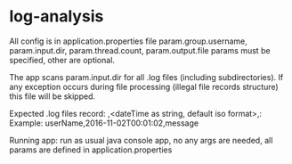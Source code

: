 # log-analysis

All config is in application.properties file
param.group.username, param.input.dir, param.thread.count, param.output.file params must be specified, other are optional.

The app scans param.input.dir for all .log files (including subdirectories). 
If any exception occurs during file processing (illegal file records structure) this file will be skipped.

Expected .log files record:
<username>,<dateTime as string, default iso format>,<message>:
Example:
userName,2016-11-02T00:01:02,message

Running app: run as usual java console app, no any args are needed, all params are defined in application.properties
